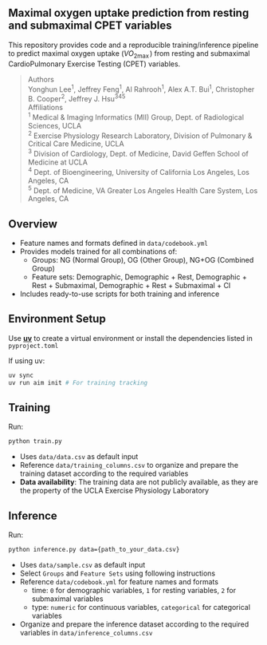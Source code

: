 ## Maximal oxygen uptake prediction from resting and submaximal CPET variables

This repository provides code and a reproducible training/inference pipeline to predict maximal oxygen uptake ($VO_{2\max}$) from resting and submaximal CardioPulmonary Exercise Testing (CPET) variables.

>Authors <br>
>Yonghun Lee<sup>1</sup>, Jeffrey Feng<sup>1</sup>, Al Rahrooh<sup>1</sup>, Alex A.T. Bui<sup>1</sup>, Christopher B. Cooper<sup>2</sup>, Jeffrey J. Hsu<sup>3</sup><sup>4</sup><sup>5</sup> <br>
>Affiliations <br>
><sup>1</sup> Medical & Imaging Informatics (MII) Group, Dept. of Radiological Sciences, UCLA <br>
><sup>2</sup> Exercise Physiology Research Laboratory, Division of Pulmonary & Critical Care Medicine, UCLA <br>
><sup>3</sup> Division of Cardiology, Dept. of Medicine, David Geffen School of Medicine at UCLA <br>
><sup>4</sup> Dept. of Bioengineering, University of California Los Angeles, Los Angeles, CA <br>
><sup>5</sup> Dept. of Medicine, VA Greater Los Angeles Health Care System, Los Angeles, CA <br>

## Overview

- Feature names and formats defined in `data/codebook.yml`
- Provides models trained for all combinations of:
    - Groups: NG (Normal Group), OG (Other Group), NG+OG (Combined Group)
	- Feature sets: Demographic, Demographic + Rest, Demographic + Rest + Submaximal, Demographic + Rest + Submaximal + CI
- Includes ready-to-use scripts for both training and inference

## Environment Setup

Use **[uv](https://github.com/astral-sh/uv)** to create a virtual environment or install the dependencies listed in `pyproject.toml`

If using uv:
```bash
uv sync
uv run aim init # For training tracking
```

## Training

Run:
```bash
python train.py 
```
- Uses `data/data.csv` as default input
- Reference `data/training_columns.csv` to organize and prepare the training dataset according to the required variables
- **Data availability**: The training data are not publicly available, as they are the property of the UCLA Exercise Physiology Laboratory
  
## Inference

Run:
```bash
python inference.py data={path_to_your_data.csv}
```
- Uses `data/sample.csv` as default input
- Select `Groups` and `Feature Sets` using following instructions
- Reference `data/codebook.yml` for feature names and formats
  - time: `0` for demographic variables, `1` for resting variables, `2` for submaximal variables
  - type: `numeric` for continuous variables, `categorical` for categorical variables
- Organize and prepare the inference dataset according to the required variables in `data/inference_columns.csv`
